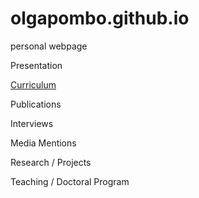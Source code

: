 # olgapombo.github.io
personal webpage

Presentation

[Curriculum](curriculum.md)

Publications

Interviews

Media Mentions

Research / Projects

Teaching / Doctoral Program


